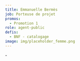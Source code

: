 ```yaml
---
title: Emmanuelle Bermès
job: Porteuse de projet
promos:
  - Promotion 1
role: agent-public
defis:
  - BNF - catalogage
image: img/placeholder_femme.png
---
```


\-
